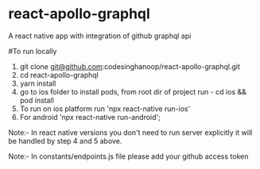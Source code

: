 # react-apollo-graphql
A react native app with integration of github graphql api

#To run locally
1. git clone git@github.com:codesinghanoop/react-apollo-graphql.git
2. cd react-apollo-graphql
3. yarn install
4. go to ios folder to install pods, from root dir of project run - cd ios && pod install
4. To run on ios platform run 'npx react-native run-ios'
5. For android 'npx react-native run-android';

Note:- In react native versions you don't need to run server explicitly it will be handled by step 4 and 5 above.

Note:- In constants/endpoints.js file please add your github access token